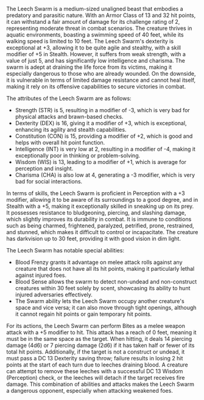 The Leech Swarm is a medium-sized unaligned beast that embodies a predatory and parasitic nature. With an Armor Class of 13 and 32 hit points, it can withstand a fair amount of damage for its challenge rating of 2, representing moderate threat in combat scenarios. The creature thrives in aquatic environments, boasting a swimming speed of 40 feet, while its walking speed is limited to 10 feet. The Leech Swarm's dexterity is exceptional at +3, allowing it to be quite agile and stealthy, with a skill modifier of +5 in Stealth. However, it suffers from weak strength, with a value of just 5, and has significantly low intelligence and charisma. The swarm is adept at draining the life force from its victims, making it especially dangerous to those who are already wounded. On the downside, it is vulnerable in terms of limited damage resistance and cannot heal itself, making it rely on its offensive capabilities to secure victories in combat.

The attributes of the Leech Swarm are as follows: 

- Strength (STR) is 5, resulting in a modifier of -3, which is very bad for physical attacks and brawn-based checks.
- Dexterity (DEX) is 16, giving it a modifier of +3, which is exceptional, enhancing its agility and stealth capabilities.
- Constitution (CON) is 15, providing a modifier of +2, which is good and helps with overall hit point function.
- Intelligence (INT) is very low at 2, resulting in a modifier of -4, making it exceptionally poor in thinking or problem-solving.
- Wisdom (WIS) is 13, leading to a modifier of +1, which is average for perception and insight.
- Charisma (CHA) is also low at 4, generating a -3 modifier, which is very bad for social interactions.

In terms of skills, the Leech Swarm is proficient in Perception with a +3 modifier, allowing it to be aware of its surroundings to a good degree, and in Stealth with a +5, making it exceptionally skilled in sneaking up on its prey. It possesses resistance to bludgeoning, piercing, and slashing damage, which slightly improves its durability in combat. It is immune to conditions such as being charmed, frightened, paralyzed, petrified, prone, restrained, and stunned, which makes it difficult to control or incapacitate. The creature has darkvision up to 30 feet, providing it with good vision in dim light.

The Leech Swarm has notable special abilities:

- Blood Frenzy grants it advantage on melee attack rolls against any creature that does not have all its hit points, making it particularly lethal against injured foes.
- Blood Sense allows the swarm to detect non-undead and non-construct creatures within 30 feet solely by scent, showcasing its ability to hunt injured adversaries effectively.
- The Swarm ability lets the Leech Swarm occupy another creature's space and vice versa; it can also move through tight openings, although it cannot regain hit points or gain temporary hit points.

For its actions, the Leech Swarm can perform Bites as a melee weapon attack with a +5 modifier to hit. This attack has a reach of 0 feet, meaning it must be in the same space as the target. When hitting, it deals 14 piercing damage (4d6) or 7 piercing damage (2d6) if it has taken half or fewer of its total hit points. Additionally, if the target is not a construct or undead, it must pass a DC 13 Dexterity saving throw; failure results in losing 2 hit points at the start of each turn due to leeches draining blood. A creature can attempt to remove these leeches with a successful DC 13 Wisdom (Perception) check, or the leeches will detach if the target receives fire damage. This combination of abilities and attacks makes the Leech Swarm a dangerous opponent, especially when attacking weakened foes.